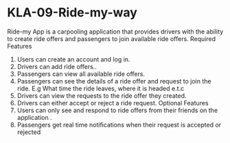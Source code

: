 # KLA-09-Ride-my-way
Ride-my App is a carpooling application that provides drivers with the ability to create ride offers
and passengers to join available ride offers.
Required Features
1. Users can create an account and log in.
2. Drivers can add ride offers..
3. Passengers can view all available ride offers.
4. Passengers can see the details of a ride offer and request to join the ride. E.g What time
the ride leaves, where it is headed e.t.c
5. Drivers can view the requests to the ride offer they created.
6. Drivers can either accept or reject a ride request.
Optional Features
1. Users can only see and respond to ride offers from their friends on the application .
2. Passengers get real time notifications when their request is accepted or rejected
